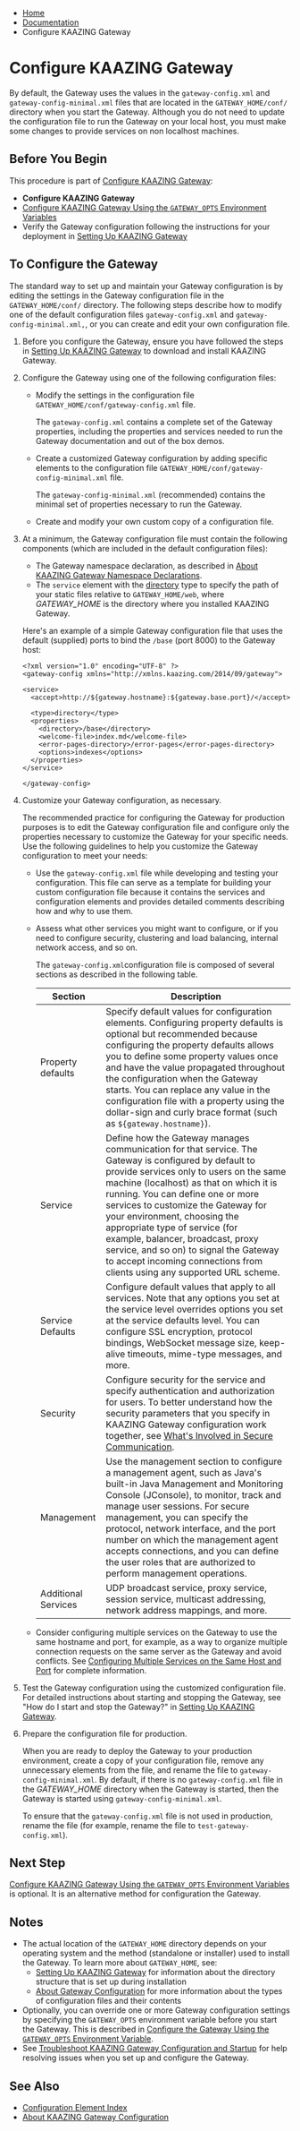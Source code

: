 -   [Home](../../index.md)
-   [Documentation](../index.md)
-   Configure KAAZING Gateway

Configure KAAZING Gateway 
======================================================

By default, the Gateway uses the values in the `gateway-config.xml` and `gateway-config-minimal.xml` files that are located in the `GATEWAY_HOME/conf/` directory when you start the Gateway. Although you do not need to update the configuration file to run the Gateway on your local host, you must make some changes to provide services on non localhost machines.

Before You Begin
----------------

This procedure is part of [Configure KAAZING Gateway](o_conf_checklist.md):

-   **Configure KAAZING Gateway**
-   [Configure KAAZING Gateway Using the `GATEWAY_OPTS` Environment Variables](p_conf_gw_opts.md)
-   Verify the Gateway configuration following the instructions for your deployment in [Setting Up KAAZING Gateway](../about/setup-guide.md)

To Configure the Gateway
---------------------------

The standard way to set up and maintain your Gateway configuration is by editing the settings in the Gateway configuration file in the `GATEWAY_HOME/conf/` directory. The following steps describe how to modify one of the default configuration files `gateway-config.xml` and `gateway-config-minimal.xml,`, or you can create and edit your own configuration file.
1.  Before you configure the Gateway, ensure you have followed the steps in [Setting Up KAAZING Gateway](../about/setup-guide.md) to download and install KAAZING Gateway.
2.  Configure the Gateway using one of the following configuration files:
    -   Modify the settings in the configuration file `GATEWAY_HOME/conf/gateway-config.xml` file.

        The `gateway-config.xml` contains a complete set of the Gateway properties, including the properties and services needed to run the Gateway documentation and out of the box demos.

    -   Create a customized Gateway configuration by adding specific elements to the configuration file `GATEWAY_HOME/conf/gateway-config-minimal.xml` file.

        The `gateway-config-minimal.xml` (recommended) contains the minimal set of properties necessary to run the Gateway.

    -   Create and modify your own custom copy of a configuration file.

3.  At a minimum, the Gateway configuration file must contain the following components (which are included in the default configuration files):

    -   The Gateway namespace declaration, as described in [About KAAZING Gateway Namespace Declarations](c_conf_concepts.md#aboutnamespace).
    -   The `service` element with the [directory](r_conf_service.md#directory) type to specify the path of your static files relative to `GATEWAY_HOME/web`, where *GATEWAY\_HOME* is the directory where you installed KAAZING Gateway.

    Here's an example of a simple Gateway configuration file that uses the default (supplied) ports to bind the `/base` (port 8000) to the Gateway host:

    ``` brush:
    <?xml version="1.0" encoding="UTF-8" ?>
    <gateway-config xmlns="http://xmlns.kaazing.com/2014/09/gateway">

    <service>
      <accept>http://${gateway.hostname}:${gateway.base.port}/</accept>

      <type>directory</type>
      <properties>
        <directory>/base</directory>
        <welcome-file>index.md</welcome-file>
        <error-pages-directory>/error-pages</error-pages-directory>
        <options>indexes</options>
      </properties>
    </service> 

    </gateway-config>
    ```

4.  Customize your Gateway configuration, as necessary.

    The recommended practice for configuring the Gateway for production purposes is to edit the Gateway configuration file and configure only the properties necessary to customize the Gateway for your specific needs. Use the following guidelines to help you customize the Gateway configuration to meet your needs:

    -   Use the `gateway-config.xml` file while developing and testing your configuration. This file can serve as a template for building your custom configuration file because it contains the services and configuration elements and provides detailed comments describing how and why to use them.
    -   Assess what other services you might want to configure, or if you need to configure security, clustering and load balancing, internal network access, and so on.

        The `gateway-config.xml`configuration file is composed of several sections as described in the following table.

        | Section             | Description                                                                                                                                                                                                                                                                                                                                                                                                                                                                                                                        |
        |---------------------|------------------------------------------------------------------------------------------------------------------------------------------------------------------------------------------------------------------------------------------------------------------------------------------------------------------------------------------------------------------------------------------------------------------------------------------------------------------------------------------------------------------------------------|
        | Property defaults   | Specify default values for configuration elements. Configuring property defaults is optional but recommended because configuring the property defaults allows you to define some property values once and have the value propagated throughout the configuration when the Gateway starts. You can replace any value in the configuration file with a property using the dollar-sign and curly brace format (such as `${gateway.hostname}`).                                                                                     |
        | Service             | Define how the Gateway manages communication for that service. The Gateway is configured by default to provide services only to users on the same machine (localhost) as that on which it is running. You can define one or more services to customize the Gateway for your environment, choosing the appropriate type of service (for example, balancer, broadcast, proxy service, and so on) to signal the Gateway to accept incoming connections from clients using any supported URL scheme. |
        | Service Defaults    | Configure default values that apply to all services. Note that any options you set at the service level overrides options you set at the service defaults level. You can configure SSL encryption, protocol bindings, WebSocket message size, keep-alive timeouts, mime-type messages, and more.                                                                                                                                                                                                                                   |
        | Security            | Configure security for the service and specify authentication and authorization for users. To better understand how the security parameters that you specify in KAAZING Gateway configuration work together, see [What's Involved in Secure Communication](../security/u_sec_client_gw_comm.md).                                                                                                                                                                                                                           |
        | Management          | Use the management section to configure a management agent, such as Java's built-in Java Management and Monitoring Console (JConsole), to monitor, track and manage user sessions. For secure management, you can specify the protocol, network interface, and the port number on which the management agent accepts connections, and you can define the user roles that are authorized to perform management operations.                                                                                                          |
        | Additional Services | UDP broadcast service, proxy service, session service, multicast addressing, network address mappings, and more.                                                                                                                                                                                                                                                                                                                                                                                                 |

    -   Consider configuring multiple services on the Gateway to use the same hostname and port, for example, as a way to organize multiple connection requests on the same server as the Gateway and avoid conflicts. See [Configuring Multiple Services on the Same Host and Port](c_conf_multipleservices.md) for complete information.

5.  Test the Gateway configuration using the customized configuration file. For detailed instructions about starting and stopping the Gateway, see "How do I start and stop the Gateway?" in [Setting Up KAAZING Gateway](../about/setup-guide.md).
6.  Prepare the configuration file for production.

    When you are ready to deploy the Gateway to your production environment, create a copy of your configuration file, remove any unnecessary elements from the file, and rename the file to `gateway-config-minimal.xml`. By default, if there is no `gateway-config.xml` file in the *GATEWAY\_HOME* directory when the Gateway is started, then the Gateway is started using `gateway-config-minimal.xml`.

    To ensure that the `gateway-config.xml` file is not used in production, rename the file (for example, rename the file to `test-gateway-config.xml`).

<a name="_"></a>Next Step
-------------------------

[Configure KAAZING Gateway Using the `GATEWAY_OPTS` Environment Variables](p_conf_gw_opts.md) is optional. It is an alternative method for configuration the Gateway.

Notes
-----

-   The actual location of the `GATEWAY_HOME` directory depends on your operating system and the method (standalone or installer) used to install the Gateway. To learn more about `GATEWAY_HOME`, see:
    -   [Setting Up KAAZING Gateway](../about/setup-guide.md) for information about the directory structure that is set up during installation
    -   [About Gateway Configuration](c_conf_concepts.md) for more information about the types of configuration files and their contents
-   Optionally, you can override one or more Gateway configuration settings by specifying the `GATEWAY_OPTS` environment variable before you start the Gateway. This is described in [Configure the Gateway Using the `GATEWAY_OPTS` Environment Variable](p_conf_gw_opts.md).
-   See [Troubleshoot KAAZING Gateway Configuration and Startup](../troubleshooting/ts_config.md) for help resolving issues when you set up and configure the Gateway.

See Also
--------

-   [Configuration Element Index](r_conf_elementindex.md)
-   [About KAAZING Gateway Configuration](c_conf_concepts.md)

</div>

